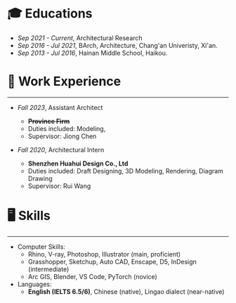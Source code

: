 # 🎓 Educations

* *Sep 2021 - Current*, Architectural Research
* *Sep 2016 - Jul 2021*, BArch, Architecture, Chang'an Univeristy, Xi'an.
* *Sep 2013 - Jul 2016*, Hainan Middle School, Haikou.

# 💼 Work Experience
---
* *Fall 2023*, Assistant Architect
  * ~~**Province Firm**~~
  * Duties included: Modeling, 
  * Supervisor: Jiong Chen

* *Fall 2020*, Architectural Intern
  * **Shenzhen Huahui Design Co., Ltd**
  * Duties included: Draft Designing, 3D Modeling, Rendering, Diagram Drawing
  * Supervisor: Rui Wang
  
# 🖥️ Skills
---
* Computer Skills:
  * Rhino, V-ray, Photoshop, Illustrator (main, proficient)
  * Grasshopper, Sketchup, Auto CAD, Enscape, D5, InDesign (intermediate)
  * Arc GIS, Blender, VS Code, PyTorch (novice)
* Languages:
  * **English (IELTS 6.5/6)**, Chinese (native), Lingao dialect (near-native)
